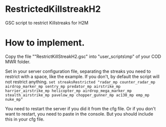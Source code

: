 # RestrictedKillstreakH2
GSC script to restrict Killstreaks for H2M

# How to implement.

Copy the file ""RestrictKillStreakH2.gsc" into "user_scripts\mp" of your COD MWR folder.


Set in your server configuration file, separating the streaks you need to restrict with a space, like the example.  If you don't, by default the script will not restrict anything.
```set streaksRestricted "radar_mp counter_radar_mp airdrop_marker_mp sentry_mp predator_mp airstrike_mp harrier_airstrike_mp helicopter_mp airdrop_mega_marker_mp stealth_airstrike_mp pavelow_mp chopper_gunner_mp ac130_mp emp_mp nuke_mp"``` 

You need to restart the server if you did it from the cfg file. Or if you don't want to restart, you need to paste in the console. But you should include this in your cfg file. 
